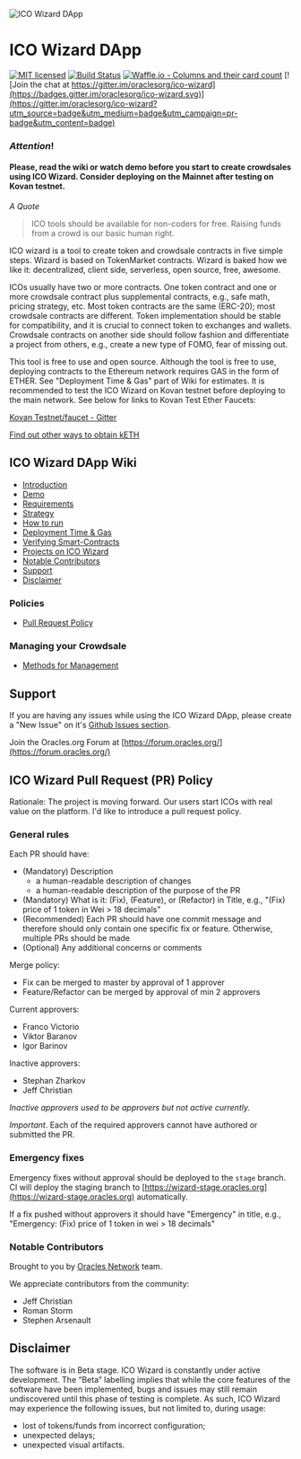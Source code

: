 ![ICO Wizard DApp](https://forum.oracles.org/uploads/default/original/1X/4defd4c248825a9216a247ab3c5cb1f613d7e5ef.png)

# ICO Wizard DApp

[![MIT licensed](https://img.shields.io/badge/license-MIT-blue.svg)](https://raw.githubusercontent.com/hyperium/hyper/master/LICENSE)
[![Build Status](https://travis-ci.org/oraclesorg/ico-wizard.svg?branch=master)](https://travis-ci.org/oraclesorg/ico-wizard)
[![Waffle.io - Columns and their card count](https://badge.waffle.io/oraclesorg/ico-wizard.svg?columns=all)](http://waffle.io/oraclesorg/ico-wizard)
[![Join the chat at https://gitter.im/oraclesorg/ico-wizard](https://badges.gitter.im/oraclesorg/ico-wizard.svg)](https://gitter.im/oraclesorg/ico-wizard?utm_source=badge&utm_medium=badge&utm_campaign=pr-badge&utm_content=badge)

### **_Attention_!**
#### __Please, read the wiki or watch demo before you start to create crowdsales using ICO Wizard. Consider deploying on the Mainnet after testing on Kovan testnet.__

_A Quote_

> ICO tools should be available for non-coders for free. Raising funds from a crowd is our basic human right.

ICO wizard is a tool to create token and crowdsale contracts in five simple steps. Wizard is based on TokenMarket contracts. Wizard is baked how we like it: decentralized, client side, serverless, open source, free, awesome.

ICOs usually have two or more contracts. One token contract and one or more crowdsale contract plus supplemental contracts, e.g., safe math, pricing strategy, etc. Most token contracts are the same (ERC-20); most crowdsale contracts are different. Token implementation should be stable for compatibility, and it is crucial to connect token to exchanges and wallets. Crowdsale contracts on another side should follow fashion and differentiate a project from others, e.g., create a new type of FOMO, fear of missing out.

This tool is free to use and open source. Although the tool is free to use, deploying contracts to the Ethereum network requires GAS in the form of ETHER. See "Deployment Time & Gas" part of Wiki for estimates. It is recommended to test the ICO Wizard on Kovan testnet before deploying to the main network. See below for links to Kovan Test Ether Faucets:

 [Kovan Testnet/faucet - Gitter](https://gitter.im/kovan-testnet/faucet)

 [Find out other ways to obtain kETH](https://github.com/kovan-testnet/faucet)


## ICO Wizard DApp Wiki
- [Introduction](https://github.com/oraclesorg/ico-wizard/wiki/ICO-Wizard-Introduction)
- [Demo](https://github.com/oraclesorg/ico-wizard/wiki/ICO-Wizard-Demo)
- [Requirements](https://github.com/oraclesorg/ico-wizard/wiki/ICO-Wizard-Requirements)
- [Strategy](https://github.com/oraclesorg/ico-wizard/wiki/ICO-Wizard-Strategy)
- [How to run](https://github.com/oraclesorg/ico-wizard/wiki/ICO-Wizard-How-to-run)
- [Deployment Time & Gas](https://github.com/oraclesorg/ico-wizard/wiki/ICO-Wizard-Deployment-Stats)
- [Verifying Smart-Contracts](https://github.com/oraclesorg/ico-wizard/wiki/ICO-Wizard-Verifying-Contracts)
- [Projects on ICO Wizard](https://github.com/oraclesorg/ico-wizard/wiki/ICO-Wizard-Projects)
- [Notable Contributors](https://github.com/oraclesorg/ico-wizard/wiki/ICO-Wizard-Notable-Contributors)
- [Support](https://github.com/oraclesorg/ico-wizard/wiki/ICO-Wizard-Support)
- [Disclaimer](https://github.com/oraclesorg/ico-wizard/wiki/ICO-Wizard-Disclaimer)
### Policies
- [Pull Request Policy](https://github.com/oraclesorg/ico-wizard/wiki/Pull-Request-Policy)
### Managing your Crowdsale
- [Methods for Management](https://github.com/oraclesorg/ico-wizard/wiki/ICO-Wizard-Managing-Crowdsale)


## Support

If you are having any issues while using the ICO Wizard DApp, please create a "New Issue" on it's [Github Issues section](https://github.com/oraclesorg/ico-wizard/issues). 

Join the Oracles.org Forum at [https://forum.oracles.org/](https://forum.oracles.org/)

## ICO Wizard Pull Request (PR) Policy

Rationale: The project is moving forward. Our users start ICOs with real value on the platform. I'd like to introduce a pull request policy. 

### General rules 

Each PR should have:

- (Mandatory) Description
  - a human-readable description of changes
  - a human-readable description of the purpose of the PR
- (Mandatory) What is it: (Fix), (Feature), or (Refactor) in Title, e.g., "(Fix) price of 1 token in Wei > 18 decimals"
- (Recommended) Each PR should have one commit message and therefore should only contain one specific fix or feature. Otherwise, multiple PRs should be made
- (Optional) Any additional concerns or comments 

Merge policy:
- Fix can be merged to master by approval of 1 approver
- Feature/Refactor can be merged by approval of min 2 approvers

Current approvers:
- Franco Victorio
- Viktor Baranov
- Igor Barinov

Inactive approvers:
- Stephan Zharkov 
- Jeff Christian

_Inactive approvers used to be approvers but not active currently._


_Important_. Each of the required approvers cannot have authored or submitted the PR.

### Emergency fixes

Emergency fixes without approval should be deployed to the `stage` branch.
CI will deploy the staging branch to [https://wizard-stage.oracles.org](https://wizard-stage.oracles.org) automatically.

If a fix pushed without approvers it should have "Emergency" in title, e.g., "Emergency: (Fix) price of 1 token in wei > 18 decimals"

### Notable Contributors

Brought to you by [Oracles Network](https://oracles.org/team) team.

We appreciate contributors from the community:

- Jeff Christian
- Roman Storm
- Stephen Arsenault

## Disclaimer

The software is in Beta stage. 
ICO Wizard is constantly under active development. The “Beta” labelling implies that while the core features of the software have been implemented, bugs and issues may still remain undiscovered until this phase of testing is complete. As such, ICO Wizard may experience the following issues, but not limited to, during usage:

- lost of tokens/funds from incorrect configuration;
- unexpected delays;
- unexpected visual artifacts.
 